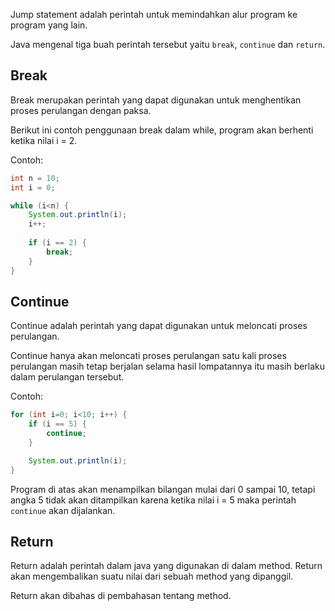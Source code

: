 Jump statement adalah perintah untuk memindahkan alur program ke program yang
lain.

Java mengenal tiga buah perintah tersebut yaitu `break`, `continue` dan
`return`.

## Break

Break merupakan perintah yang dapat digunakan untuk menghentikan proses
perulangan dengan paksa.

Berikut ini contoh penggunaan break dalam while, program akan berhenti ketika
nilai i = 2.

Contoh:

```java
int n = 10;
int i = 0;

while (i<n) {
    System.out.println(i);
    i++;
    
    if (i == 2) {
        break;
    }
}
```

## Continue

Continue adalah perintah yang dapat digunakan untuk meloncati proses perulangan.

Continue hanya akan meloncati proses perulangan satu kali proses perulangan
masih tetap berjalan selama hasil lompatannya itu masih berlaku dalam perulangan
tersebut.

Contoh:

```java
for (int i=0; i<10; i++) {
    if (i == 5) {
        continue;
    }

    System.out.println(i);
}
```

Program di atas akan menampilkan bilangan mulai dari 0 sampai 10, tetapi angka 5
tidak akan ditampilkan karena ketika nilai i = 5 maka perintah `continue` akan
dijalankan.

## Return

Return adalah perintah dalam java yang digunakan di dalam method. Return akan
mengembalikan suatu nilai dari sebuah method yang dipanggil.

Return akan dibahas di pembahasan tentang method.